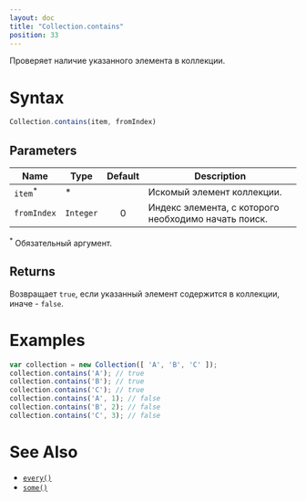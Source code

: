 ```yaml
---
layout: doc
title: "Collection.contains"
position: 33
---
```


Проверяет наличие указанного элемента в коллекции.

# Syntax

```js
Collection.contains(item, fromIndex)
```

## Parameters

|Name|Type|Default|Description|
|----|----|:-----:|-----------|
|`item`<sup>*</sup>|&#42;| |Искомый элемент коллекции.|
|`fromIndex`|`Integer`|0|Индекс элемента, с которого необходимо начать поиск.|

<sup>*</sup> Обязательный аргумент.

## Returns

Возвращает `true`, если указанный элемент содержится в коллекции, иначе - `false`.

# Examples

```js
var collection = new Collection([ 'A', 'B', 'C' ]);
collection.contains('A'); // true
collection.contains('B'); // true
collection.contains('C'); // true
collection.contains('A', 1); // false
collection.contains('B', 2); // false
collection.contains('C', 3); // false
```

# See Also

* [`every()`](../Collection.every/)
* [`some()`](../Collection.some/)
